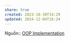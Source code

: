 ```yaml
---
share: true
created: 2023-10-30T14:29
updated: 2024-12-04T16:24
---
```

Nguồn:: [OOP Implementation](https://viblo.asia/p/oop-implementation-V3m5Wm7QZO7)